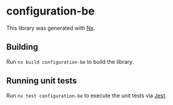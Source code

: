 # configuration-be

This library was generated with [Nx](https://nx.dev).

## Building

Run `nx build configuration-be` to build the library.

## Running unit tests

Run `nx test configuration-be` to execute the unit tests via [Jest](https://jestjs.io).
